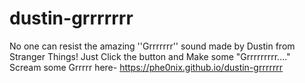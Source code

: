 # dustin-grrrrrrr
No one can resist the amazing ''Grrrrrrr'' sound made by Dustin from Stranger Things! Just Click the button and Make some "Grrrrrrrrr...."
<br>Scream some Grrrrr here- https://phe0nix.github.io/dustin-grrrrrrr
